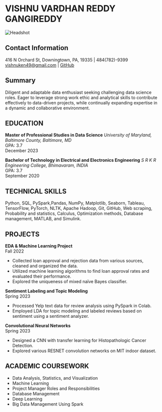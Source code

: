 # VISHNU VARDHAN REDDY GANGIREDDY
![Headshot](https://github.com/vishnu-50213/UMBC-DATA606-FALL2023-MONDAY/blob/main/Headshot.JPG)

## Contact Information
416 N Orchard St, Downingtown, PA, 19335 | 484(782)-9399  
vishnuken49@gmail.com | [GitHub](https://github.com/vishnu-50213)

## Summary
Diligent and adaptable data enthusiast seeking challenging data science roles. Eager to leverage strong work ethic and analytical skills to contribute effectively to data-driven projects, while continually expanding expertise in a dynamic and collaborative environment.

## EDUCATION

**Master of Professional Studies in Data Science**
*University of Maryland, Baltimore County, Baltimore, MD*  
GPA: 3.7  
December 2023

**Bachelor of Technology in Electrical and Electronics Engineering**
*S R K R Engineering College, Bhimavaram, INDIA*  
GPA: 3.7  
September 2020

## TECHNICAL SKILLS

Python, SQL, PySpark,Pandas, NumPy, Matplotlib, Seaborn, Tableau, TensorFlow, PyTorch, NLTK, Apache Hadoop, Git, GitHub, Web scraping, Probability and statistics, Calculus, Optimization methods, Database management, MATLAB, and Simulink.

## PROJECTS

**EDA & Machine Learning Project**  
Fall 2022  
- Collected loan approval and rejection data from various sources, cleaned and organized the data.
- Utilized machine learning algorithms to find loan approval rates and evaluated their performance.
- Explored the uniqueness of mixed naïve Bayes classifier.

**Sentiment Labeling and Topic Modeling**  
Spring 2023  
- Processed Yelp text data for review analysis using PySpark in Colab.
- Employed LDA for topic modeling and labeled reviews based on sentiment using a sentiment analyzer.

**Convolutional Neural Networks**  
Spring 2023  
- Designed a CNN with transfer learning for Histopathologic Cancer Detection.
- Explored various RESNET convolution networks on MIT indoor dataset.

## ACADEMIC COURSEWORK

- Data Analysis, Statistics, and Visualization
- Machine Learning
- Project Manager Roles and Responsibilities
- Database Management
- Deep Learning
- Big Data Management Using Spark
